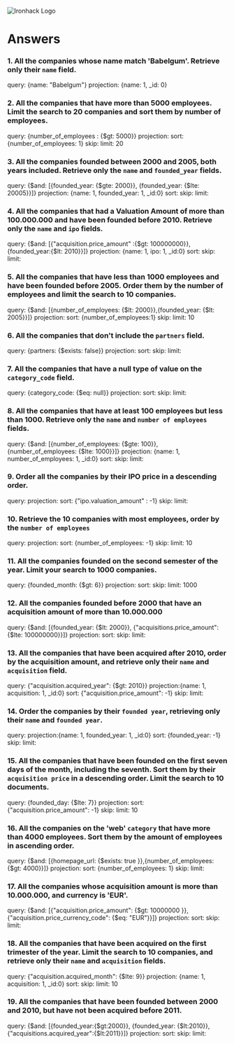 ![Ironhack Logo](https://i.imgur.com/1QgrNNw.png)

# Answers

### 1. All the companies whose name match 'Babelgum'. Retrieve only their `name` field.

<!-- Your Code Goes Here -->
query: {name: "Babelgum"}
projection: {name: 1, _id: 0}


### 2. All the companies that have more than 5000 employees. Limit the search to 20 companies and sort them by **number of employees**.

<!-- Your Code Goes Here -->
query: {number_of_employees : {$gt: 5000}}
projection:
sort: {number_of_employees: 1}
skip: 
limit: 20


### 3. All the companies founded between 2000 and 2005, both years included. Retrieve only the `name` and `founded_year` fields.

<!-- Your Code Goes Here -->
query: {$and: [{founded_year: {$gte: 2000}}, {founded_year: {$lte: 20005}}]}
projection: {name: 1, founded_year: 1, _id:0}
sort: 
skip: 
limit: 


### 4. All the companies that had a Valuation Amount of more than 100.000.000 and have been founded before 2010. Retrieve only the `name` and `ipo` fields.

<!-- Your Code Goes Here -->
query: {$and: [{"acquisition.price_amount" :{$gt: 100000000}},{founded_year:{$lt: 2010}}]}
projection: {name: 1, ipo: 1, _id:0}
sort: 
skip: 
limit: 


### 5. All the companies that have less than 1000 employees and have been founded before 2005. Order them by the number of employees and limit the search to 10 companies.

<!-- Your Code Goes Here -->
query: {$and: [{number_of_employees: {$lt: 2000}},{founded_year: {$lt: 2005}}]}
projection:
sort: {number_of_employees:1}
skip: 
limit: 10

### 6. All the companies that don't include the `partners` field.

<!-- Your Code Goes Here -->
query: {partners: {$exists: false}}
projection:
sort: 
skip: 
limit: 

### 7. All the companies that have a null type of value on the `category_code` field.

<!-- Your Code Goes Here -->
query: {category_code: {$eq: null}}
projection:
sort: 
skip: 
limit: 

### 8. All the companies that have at least 100 employees but less than 1000. Retrieve only the `name` and `number of employees` fields.

<!-- Your Code Goes Here -->
query: {$and: [{number_of_employees: {$gte: 100}}, {number_of_employees: {$lte: 1000}}]}
projection: {name: 1, number_of_employees: 1, _id:0}
sort: 
skip: 
limit: 

### 9. Order all the companies by their IPO price in a descending order.

<!-- Your Code Goes Here -->
query: 
projection:
sort: {"ipo.valuation_amount" : -1}
skip: 
limit: 

### 10. Retrieve the 10 companies with most employees, order by the `number of employees`

<!-- Your Code Goes Here -->
query: 
projection:
sort: {number_of_employees: -1}
skip: 
limit: 10

### 11. All the companies founded on the second semester of the year. Limit your search to 1000 companies.

<!-- Your Code Goes Here -->
query: {founded_month: {$gt: 6}}
projection:
sort: 
skip: 
limit: 1000

### 12. All the companies founded before 2000 that have an acquisition amount of more than 10.000.000

<!-- Your Code Goes Here -->
query: {$and: [{founded_year: {$lt: 2000}}, {"acquisitions.price_amount": {$lte: 100000000}}]}
projection:
sort: 
skip: 
limit: 

### 13. All the companies that have been acquired after 2010, order by the acquisition amount, and retrieve only their `name` and `acquisition` field.

<!-- Your Code Goes Here -->
query: {"acquisition.acquired_year": {$gt: 2010}}
projection:{name: 1, acquisition: 1, _id:0}
sort: {"acquisition.price_amount": -1}
skip: 
limit: 

### 14. Order the companies by their `founded year`, retrieving only their `name` and `founded year`.

<!-- Your Code Goes Here -->
query: 
projection:{name: 1, founded_year: 1, _id:0}
sort: {founded_year: -1}
skip: 
limit: 

### 15. All the companies that have been founded on the first seven days of the month, including the seventh. Sort them by their `acquisition price` in a descending order. Limit the search to 10 documents.

<!-- Your Code Goes Here -->
query: {founded_day: {$lte: 7}}
projection:
sort: {"acquisition.price_amount": -1}
skip: 
limit: 10

### 16. All the companies on the 'web' `category` that have more than 4000 employees. Sort them by the amount of employees in ascending order.

<!-- Your Code Goes Here -->
query: {$and: [{homepage_url: {$exists: true }},{number_of_employees: {$gt: 4000}}]}
projection:
sort: {number_of_employees: 1}
skip: 
limit: 

### 17. All the companies whose acquisition amount is more than 10.000.000, and currency is 'EUR'.

<!-- Your Code Goes Here -->
query: {$and: [{"acquisition.price_amount": {$gt: 10000000 }},{"acquisition.price_currency_code": {$eq: "EUR"}}]}
projection:
sort: 
skip: 
limit: 

### 18. All the companies that have been acquired on the first trimester of the year. Limit the search to 10 companies, and retrieve only their `name` and `acquisition` fields.

<!-- Your Code Goes Here -->
query: {"acquisition.acquired_month": {$lte: 9}}
projection: {name: 1, acquisition: 1, _id:0}
sort: 
skip: 
limit: 10

### 19. All the companies that have been founded between 2000 and 2010, but have not been acquired before 2011.

<!-- Your Code Goes Here -->
query: {$and: [{founded_year:{$gt:2000}}, {founded_year: {$lt:2010}},{"acquisitions.acquired_year":{$lt:2011}}]}
projection:
sort: 
skip: 
limit: 
